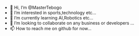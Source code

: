 - 👋 Hi, I’m @MasterTebogo
- 👀 I’m interested in sports,technology etc...
- 🌱 I’m currently learning AI,Robotics etc...
- 💞️ I’m looking to collaborate on any business or developers ...
- 📫 How to reach me on github for now...

<!---
MasterTebogo/MasterTebogo is a ✨ special ✨ repository because its `README.md` (this file) appears on your GitHub profile.
You can click the Preview link to take a look at your changes.
--->
